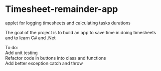 # Timesheet-remainder-app
applet for logging timesheets and calculating tasks durations  

The goal of the project is to build an app to save time in doing timesheets and to learn C# and .Net    

To do:  
Add unit testing  
Refactor code in buttons into class and functions  
Add better exception catch and throw
